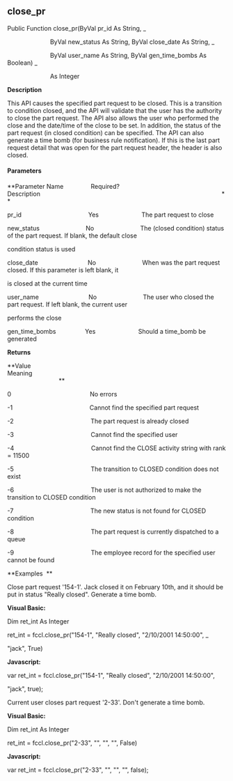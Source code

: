 close_pr
--------

Public Function close_pr(ByVal pr_id As String, _

                         ByVal new_status As String, ByVal close_date As String, _

                         ByVal user_name As String, ByVal gen_time_bombs As Boolean) _

                         As Integer

**Description**

This API causes the specified part request to be closed. This is a transition to condition closed, and the API will validate that the user has the authority to close the part request. The API also allows the user who performed the close and the date/time of the close to be set. In addition, the status of the part request (in closed condition) can be specified. The API can also generate a time bomb (for business rule notification). If this is the last part request detail that was open for the part request header, the header is also closed.

#### Parameters
**Parameter Name                Required?             Description                                                                                                          **

pr_id                                       Yes                         The part request to close

new_status                           No                           The (closed condition) status of the part request. If blank, the default close

condition status is used

close_date                             No                           When was the part request closed. If this parameter is left blank, it

is closed at the current time

user_name                             No                           The user who closed the part request. If left blank, the current user

performs the close

gen_time_bombs                 Yes                         Should a time_bomb be generated

**Returns**

**Value                                     Meaning                                                                                                                                               **

0                                              No errors

-1                                             Cannot find the specified part request

-2                                             The part request is already closed

-3                                             Cannot find the specified user

-4                                             Cannot find the CLOSE activity string with rank = 11500

-5                                             The transition to CLOSED condition does not exist

-6                                             The user is not authorized to make the transition to CLOSED condition

-7                                             The new status is not found for CLOSED condition

-8                                             The part request is currently dispatched to a queue

-9                                             The employee record for the specified user cannot be found

**Examples  **

 Close part request '154-1'. Jack closed it on February 10th, and it should be put in status "Really closed". Generate a time bomb.

**Visual Basic:**

Dim ret_int As Integer

ret_int = fccl.close_pr("154-1", "Really closed", "2/10/2001 14:50:00", _

"jack", True)

**Javascript:**

var ret_int = fccl.close_pr("154-1", "Really closed", "2/10/2001 14:50:00",

"jack", true);

 Current user closes part request '2-33'. Don't generate a time bomb.

**Visual Basic:**

Dim ret_int As Integer

ret_int = fccl.close_pr("2-33", "", "", "", False)

**Javascript:**

var ret_int = fccl.close_pr("2-33", "", "", "", false);